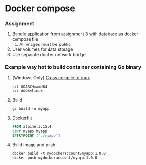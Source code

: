 
# Docker compose

### Assignment

1. Bundle application from assignment 3 with database as docker compose file
   1. All images must be public 
2. User volumes for data storage
3. Use separate docker network bridge


### Example way hot to build container containing Go binary

1. (Windows Only) [Cross compile to linux](https://stackoverflow.com/a/43945772)
   ```shell
   set GOARCH=amd64
   set GOOS=linux
   ```
1. Build
   ```shell
   go build -o myapp
   ```
2. Dockerfile
   ```Dockerfile
   FROM alpine:3.15.4
   COPY myapp myapp
   ENTRYPOINT ["./myapp"]
   ```
3. Build image and push
   ```shell
   docker build -t mydockeraccount/myapp:1.0.0 .
   docker push mydockeraccount/myapp:1.0.0
   ```

